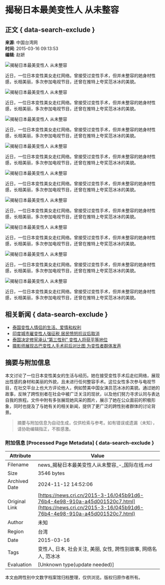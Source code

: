 # 揭秘日本最美变性人 从未整容

## 正文 { data-search-exclude }


**来源**: 中国台湾网  
**时间**: 2015-03-16 09:13:53  
**编辑**: 赵妍  

![揭秘日本最美变性人 从未整容](https://p2.cri.cn/M00/0A/F4/CqgNOlUGLwOAS7BPAAAAAAAAAAA173.649x703.640x694.jpg)

近日，一位日本变性美女走红网络。曾接受过变性手术，但并未整容的她身材性感，长相美丽，多次参加电视节目，还曾在推特上夸奖范冰冰的美貌。

![揭秘日本最美变性人 从未整容](https://p2.cri.cn/M00/0A/F4/CqgNOlUGLwSAcjtYAAAAAAAAAAA917.666x495.640x476.jpg)

近日，一位日本变性美女走红网络。曾接受过变性手术，但并未整容的她身材性感，长相美丽，多次参加电视节目，还曾在推特上夸奖范冰冰的美貌。

![揭秘日本最美变性人 从未整容](https://p2.cri.cn/M00/0A/F4/CqgNOlUGLwSANkWeAAAAAAAAAAA264.638x679.jpg)

近日，一位日本变性美女走红网络。曾接受过变性手术，但并未整容的她身材性感，长相美丽，多次参加电视节目，还曾在推特上夸奖范冰冰的美貌。

![揭秘日本最美变性人 从未整容](https://p2.cri.cn/M00/0A/F4/CqgNOlUGLwSAW6JJAAAAAAAAAAA108.627x687.jpg)

近日，一位日本变性美女走红网络。曾接受过变性手术，但并未整容的她身材性感，长相美丽，多次参加电视节目，还曾在推特上夸奖范冰冰的美貌。

![揭秘日本最美变性人 从未整容](https://p2.cri.cn/M00/0A/F4/CqgNOlUGLwWAMULDAAAAAAAAAAA918.664x695.640x670.jpg)

近日，一位日本变性美女走红网络。曾接受过变性手术，但并未整容的她身材性感，长相美丽，多次参加电视节目，还曾在推特上夸奖范冰冰的美貌。

![揭秘日本最美变性人 从未整容](https://p2.cri.cn/M00/0A/F4/CqgNOlUGLwWAAfqJAAAAAAAAAAA907.667x616.640x592.jpg)

近日，一位日本变性美女走红网络。曾接受过变性手术，但并未整容的她身材性感，长相美丽，多次参加电视节目，还曾在推特上夸奖范冰冰的美貌。

![揭秘日本最美变性人 从未整容](https://p2.cri.cn/M00/0A/F4/CqgNOlUGLwWAFlIGAAAAAAAAAAA433.677x621.640x588.jpg)

近日，一位日本变性美女走红网络。曾接受过变性手术，但并未整容的她身材性感，长相美丽，多次参加电视节目，还曾在推特上夸奖范冰冰的美貌。

![揭秘日本最美变性人 从未整容](https://p2.cri.cn/M00/0A/F4/CqgNOlUGLwaAX7rOAAAAAAAAAAA602.655x502.640x491.jpg)

近日，一位日本变性美女走红网络。曾接受过变性手术，但并未整容的她身材性感，长相美丽，多次参加电视节目，还曾在推特上夸奖范冰冰的美貌。

![揭秘日本最美变性人 从未整容](https://p2.cri.cn/M00/0A/F4/CqgNOlUGLweAOpofAAAAAAAAAAA164.672x694.640x661.jpg)

近日，一位日本变性美女走红网络。曾接受过变性手术，但并未整容的她身材性感，长相美丽，多次参加电视节目，还曾在推特上夸奖范冰冰的美貌。

## 相关新闻 { data-search-exclude }

- [泰国变性人情侣的生活、爱情和权利](/2015-2-16/24629e81-b299-4384-a328-a441002e4065.html)
- [印度城市雇变性人强征税 居民愤怒抗议后取消](/2015-2-13/bb2fba0a-4f75-4820-b2c7-a43e00137e1b.html)
- [泰国决定修宪承认“第三性别” 变性人将获平等地位](/2015-1-16/cf153ef9-5ec4-41d4-aead-a4220020e2eb.html)
- [摄影师展现古巴变性人手术前后对比图 为变性者群体发声](/2014-12-9/4113135e-e524-4e6c-859d-a3fc0021b648.html)

## 摘要与附加信息

<!-- tcd_abstract -->
本文讨论了一位日本变性美女的生活与经历。她在接受变性手术后走红网络，展现出性感的身材和美丽的外貌，且未进行任何整容手术。这位女性多次参与电视节目，在社交平台上也大方评论他人，例如赞美中国女演员范冰冰的美貌。通过她的故事，反映了跨性别者在社会中被广泛关注的现状，以及他们努力寻求认同与表达自我的旅程。文件中附有多张展现她风采的图片，展示了她在公众面前的积极形象，同时也提及了与她有关的相关新闻，提供了更广泛的跨性别者群体的讨论背景。
<!-- tcd_abstract_end -->

> 摘要与附加信息为自动生成，仅供检索与参考。如有错误或遗漏（未知），请协助编辑指正，不胜感激。

### 附加信息 [Processed Page Metadata] { data-search-exclude }

| Attribute       | Value                                  |
|-----------------|----------------------------------------|
| Filename        | news_揭秘日本最美变性人从未整容_-_国际在线.md                             |
| Size            | 3546 bytes                           |
| Archived Date   | 2024-11-12 14:52:06                             |
| Original Link   | [https://news.cri.cn/2015-3-16/045b91d6-76b4-4e98-910a-a45d001520c7.html](https://news.cri.cn/2015-3-16/045b91d6-76b4-4e98-910a-a45d001520c7.html)                       |
| Author          | 未知                               |
| Region          | 台湾                               |
| Date            | 2015-03-16                                 |
| Tags            | 变性人, 日本, 社会关注, 美丽, 女性, 跨性别故事, 网络名人, 范冰冰                                 |
| Evaluation            | [Unknown type(update needed)]                                 |
<!-- tcd_table_end -->

本文由跨性别中文数字档案馆归档整理，仅供浏览。版权归原作者所有。
